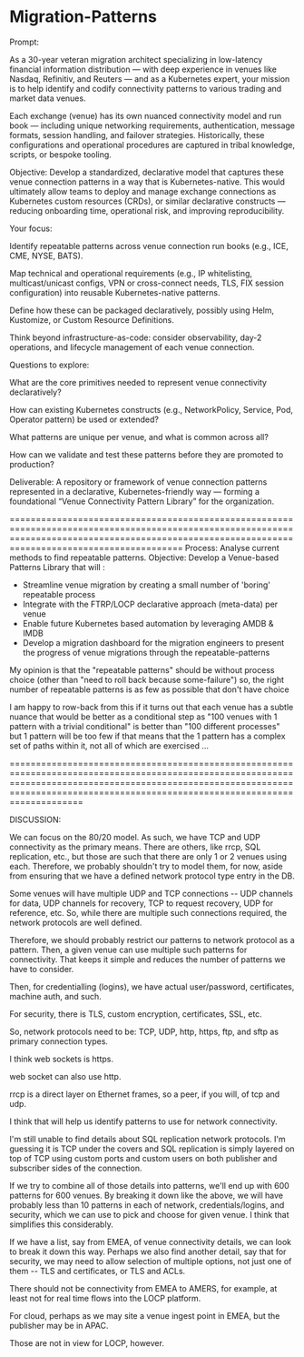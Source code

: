 # Migration-Patterns

Prompt:

As a 30-year veteran migration architect specializing in low-latency financial information distribution — with deep experience in venues like Nasdaq, Refinitiv, and Reuters — and as a Kubernetes expert, your mission is to help identify and codify connectivity patterns to various trading and market data venues.

Each exchange (venue) has its own nuanced connectivity model and run book — including unique networking requirements, authentication, message formats, session handling, and failover strategies. Historically, these configurations and operational procedures are captured in tribal knowledge, scripts, or bespoke tooling.

Objective: Develop a standardized, declarative model that captures these venue connection patterns in a way that is Kubernetes-native. This would ultimately allow teams to deploy and manage exchange connections as Kubernetes custom resources (CRDs), or similar declarative constructs — reducing onboarding time, operational risk, and improving reproducibility.

Your focus:

Identify repeatable patterns across venue connection run books (e.g., ICE, CME, NYSE, BATS).

Map technical and operational requirements (e.g., IP whitelisting, multicast/unicast configs, VPN or cross-connect needs, TLS, FIX session configuration) into reusable Kubernetes-native patterns.

Define how these can be packaged declaratively, possibly using Helm, Kustomize, or Custom Resource Definitions.

Think beyond infrastructure-as-code: consider observability, day-2 operations, and lifecycle management of each venue connection.

Questions to explore:

What are the core primitives needed to represent venue connectivity declaratively?

How can existing Kubernetes constructs (e.g., NetworkPolicy, Service, Pod, Operator pattern) be used or extended?

What patterns are unique per venue, and what is common across all?

How can we validate and test these patterns before they are promoted to production?

Deliverable: A repository or framework of venue connection patterns represented in a declarative, Kubernetes-friendly way — forming a foundational “Venue Connectivity Pattern Library” for the organization.



===================================================================================================================================================================================================
Process: Analyse current methods to find repeatable patterns.
Objective: Develop a Venue-based Patterns Library that will :

- Streamline venue migration by creating a small number of 'boring' repeatable process
- Integrate with the FTRP/LOCP declarative approach (meta-data) per venue
- Enable future Kubernetes based automation by leveraging AMDB & IMDB
- Develop a migration dashboard for the migration engineers to present the progress of venue migrations through the repeatable-patterns


My opinion is that the "repeatable patterns" should be without process choice (other than "need to roll back because some-failure") so, the right number of repeatable patterns is as few as possible that don't have choice
 
I am happy to row-back from this if it turns out that each venue has a subtle nuance that would be better as a conditional step as "100 venues with 1 pattern with a trivial conditional" is better than "100 different processes"  
but 1 pattern will be too few if that means that the 1 pattern has a complex set of paths within it, not all of which are exercised ... 


======================================================================================================================================================================================================================================

DISCUSSION:

We can focus on the 80/20 model.  As such, we have TCP and UDP connectivity as the primary means.  There are others, like rrcp, SQL replication, etc., but those are such that there are only 1 or 2 venues using each.  Therefore, we probably shouldn't try to model them, for now, aside from ensuring that we have a defined network protocol type entry in the DB.
 
Some venues will have multiple UDP and TCP connections -- UDP channels for data, UDP channels for recovery, TCP to request recovery, UDP for reference, etc.  So, while there are multiple such connections required, the network protocols are well defined.
 
Therefore, we should probably restrict our patterns to network protocol as a pattern.  Then, a given venue can use multiple such patterns for connectivity.  That keeps it simple and reduces the number of patterns we have to consider.
 
Then, for credentialling (logins), we have actual user/password, certificates, machine auth, and such.
 
For security, there is TLS, custom encryption, certificates, SSL, etc.
 
So, network protocols need to be: TCP, UDP, http, https, ftp, and sftp as primary connection types.
 
I think web sockets is https.
 
web socket can also use http.
 
rrcp is a direct layer on Ethernet frames, so a peer, if you will, of tcp and udp.
 


I think that will help us identify patterns to use for network connectivity.
 
I'm still unable to find details about SQL replication network protocols.  I'm guessing it is TCP under the covers and SQL replication is simply layered on top of TCP using custom ports and custom users on both publisher and subscriber sides of the connection.
 
If we try to combine all of those details into patterns, we'll end up with 600 patterns for 600 venues.  By breaking it down like the above, we will have probably less than 10 patterns in each of network, credentials/logins, and security, which we can use to pick and choose for given venue.  I think that simplifies this considerably.
 
If we have a list, say from EMEA, of venue connectivity details, we can look to break it down this way.  Perhaps we also find another detail, say that for security, we may need to allow selection of multiple options, not just one of them -- TLS and certificates, or TLS and ACLs.
 
There should not be connectivity from EMEA to AMERS, for example, at least not for real time flows into the LOCP platform.
 
For cloud, perhaps as we may site a venue ingest point in EMEA, but the publisher may be in APAC.
 
Those are not in view for LOCP, however.
 
 


